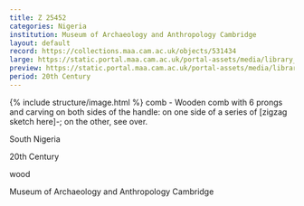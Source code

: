 ```yaml
---
title: Z 25452
categories: Nigeria
institution: Museum of Archaeology and Anthropology Cambridge
layout: default
record: https://collections.maa.cam.ac.uk/objects/531434
large: https://static.portal.maa.cam.ac.uk/portal-assets/media/library_images/web/671712_Z_25452_001.jpg
preview: https://static.portal.maa.cam.ac.uk/portal-assets/media/library_images/thumbnail/671712_Z_25452_001.jpg
period: 20th Century
---
```

{% include structure/image.html %}
comb - Wooden comb with 6 prongs and carving on both sides of the handle: on one side of a series of [zigzag sketch here]-; on the other, see over.

South Nigeria

20th Century

wood

Museum of Archaeology and Anthropology Cambridge
